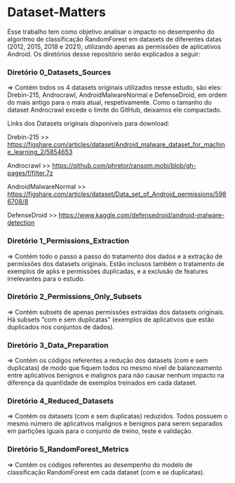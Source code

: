 # Dataset-Matters

Esse trabalho tem como objetivo analisar o impacto no desempenho do algoritmo de classificação RandomForest em datasets de diferentes datas (2012, 2015, 2018 e 2021), utilizando apenas as permissões de aplicativos Android. Os diretórios desse repositório serão explicados a seguir:

### Diretório 0_Datasets_Sources 
=> Contém todos os 4 datasets originais utilizados nesse estudo, são eles: Drebin-215, Androcrawl, AndroidMalwareNormal e DefenseDroid, em ordem do mais antigo para o mais atual, respetivamente. Como o tamanho do dataset Androcrawl excede o limite do GitHub, deixamos ele compactado.

  Links dos Datasets originais disponíveis para download:

  Drebin-215           >> https://figshare.com/articles/dataset/Android_malware_dataset_for_machine_learning_2/5854653
  
  Androcrawl           >> https://github.com/phretor/ransom.mobi/blob/gh-pages/f/filter.7z
  
  AndroidMalwareNormal >> https://figshare.com/articles/dataset/Data_set_of_Android_permissions/5986708/8
  
  DefenseDroid         >> https://www.kaggle.com/defensedroid/android-malware-detection

### Diretório 1_Permissions_Extraction 
=> Contém todo o passo a passo do tratamento dos dados e a extração de permissões dos datasets originais. Estão inclusos também o tratamento de exemplos de apks e permissões duplicadas, e a exclusão de features irrelevantes para o estudo.

### Diretório 2_Permissions_Only_Subsets 
=> Contém subsets de apenas permissões extraídas dos datasets originais. Há subsets "com e sem duplicatas" (exemplos de aplicativos que estão duplicados nos conjuntos de dados).

### Diretório 3_Data_Preparation 
=> Contém os códigos referentes a redução dos datasets (com e sem duplicatas) de modo que fiquem todos no mesmo nível de balanceamento entre aplicativos benignos e malignos para não causar nenhum impacto na diferença da quantidade de exemplos treinados em cada dataset.

### Diretório 4_Reduced_Datasets 
=> Contém os datasets (com e sem duplicatas) reduzidos. Todos possuem o mesmo número de aplicativos malignos e benignos para serem separados em partições iguais para o conjunto de treino, teste e validação.

### Diretório 5_RandomForest_Metrics
=> Contém os códigos referentes ao desempenho do modelo de classificação RandomForest em cada dataset (com e se duplicatas).
